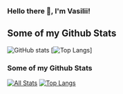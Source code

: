 ###  Hello there 👋, I'm Vasilii! 

## Some of my Github Stats
![GitHub stats](https://github-readme-stats.vercel.app/api?username=basil2587&show_icons=true&count_private=true&theme=vuehide_title=true)
[![Top Langs](https://github-readme-stats-axpwmfcg3.vercel.app/api/top-langs/?username=basil2587&layout=compact)]

### Some of my Github Stats
[![All Stats](https://github-readme-stats-axpwmfcg3.vercel.app/api?username=basil2587&show_icons=true&theme=vuehide_title=true)](https://github.com/basil2587/github-readme-stats)
[![Top Langs](https://github-readme-stats-axpwmfcg3.vercel.app/api/top-langs/?username=basil2587&layout=compact)](https://github.com/basil2587/github-readme-stats)
